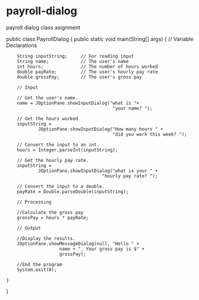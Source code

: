 # payroll-dialog
payroll dialog class asignment


public class PayrollDialog
{
    public static void main(String[] args)
    {
        // Variable Declarations

        String inputString;     // For reading input
        String name;            // The user's name
        int hours;              // The number of hours worked
        double payRate;         // The user's hourly pay rate
        double grossPay;        // The user's gross pay

        // Input

        // Get the user's name.
        name = JOptionPane.showInputDialog("what is "+
                                            "your name? ");

        // Get the hours worked
        inputString =
                JOptionPane.showInputDialog("How many hours " +
                                            "did you work this week? ");

        // Convert the input to an int.
        hours = Integer.parseInt(inputString);

        // Get the hourly pay rate.
        inputString =
                JOptionPane.showInputDialog("what is your " +
                                        "hourly pay rate? ");

        // Convert the input to a double.
        payRate = Double.parseDouble(inputString);

        // Processing

        //Calculate the gross pay
        grossPay = hours * payRate;

        // Output

        //Display the results.
        JOptionPane.showMessageDialog(null, "Hello " +
                        name + ". Your gross pay is $" +
                        grossPay);

        //End the program
        System.exit(0);

    }
}
